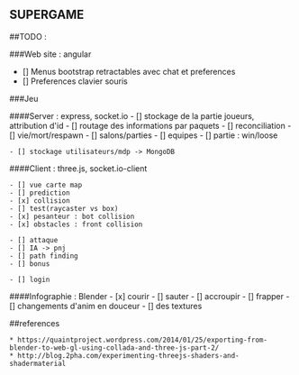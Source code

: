 SUPERGAME
---------------




##TODO :

###Web site : angular

- [] Menus bootstrap retractables avec chat et preferences
- [] Preferences clavier souris


###Jeu

####Server : express, socket.io
	- [] stockage de la partie joueurs, attribution d'id
	- [] routage des informations par paquets
	- [] reconciliation
	- [] vie/mort/respawn
	- [] salons/parties
	- [] equipes
	- [] partie : win/loose
	
	- [] stockage utilisateurs/mdp -> MongoDB

####Client : three.js, socket.io-client

	- [] vue carte map
	- [] prediction
	- [x] collision 
	- [] test(raycaster vs box)
	- [x] pesanteur : bot collision
	- [x] obstacles : front collision
	
	- [] attaque
	- [] IA -> pnj
	- [] path finding	
	- [] bonus
	
	- [] login
	
####Infographie : Blender
	- [x] courir
	- [] sauter
	- [] accroupir
	- [] frapper
	- [] changements d'anim en douceur
	- [] des textures
	
	
##references

	* https://quaintproject.wordpress.com/2014/01/25/exporting-from-blender-to-web-gl-using-collada-and-three-js-part-2/
	* http://blog.2pha.com/experimenting-threejs-shaders-and-shadermaterial
